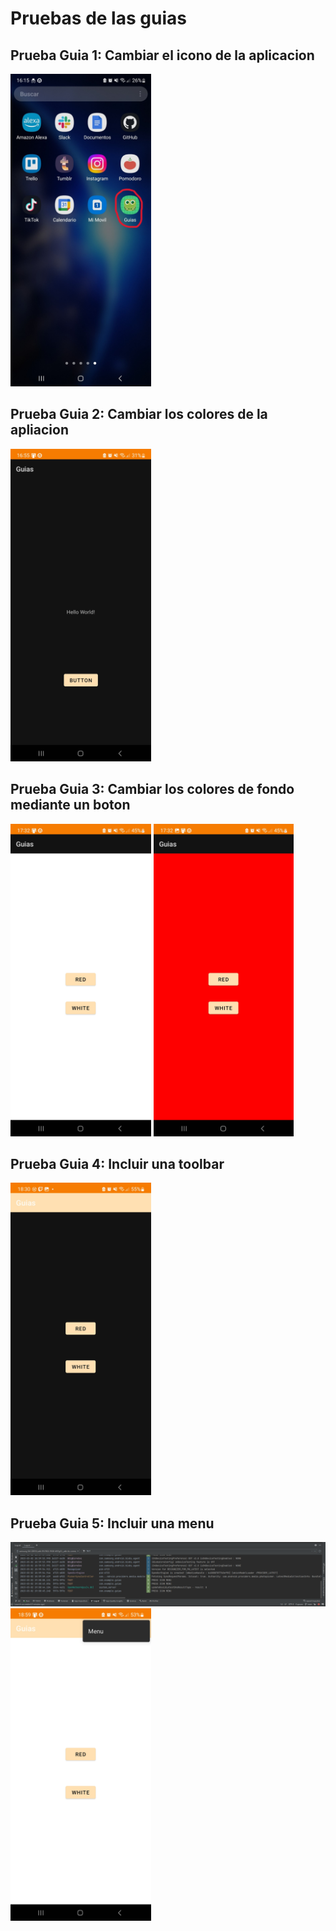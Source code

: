 # Pruebas de las guias

## Prueba Guia 1: Cambiar el icono de la aplicacion

<img src="images\pruebas-guias\Prueba_Guia_1.jpg" style="height: 500px"/>

## Prueba Guia 2: Cambiar los colores de la apliacion

<img src="images\pruebas-guias\Prueba_Guia_2.jpg" style="height: 500px"/>

## Prueba Guia 3: Cambiar los colores de fondo mediante un boton

<img src="images\pruebas-guias\Prueba_Guia_3a.jpg" style="height: 500px"/>
<img src="images\pruebas-guias\Prueba_Guia_3b.jpg" style="height: 500px"/>


## Prueba Guia 4: Incluir una toolbar

<img src="images\pruebas-guias\Prueba_Guia_4.jpg" style="height: 500px"/>


## Prueba Guia 5: Incluir una menu

<img src="images\pruebas-guias\Prueba_Guia_5a.png"/>
<img src="images\pruebas-guias\Prueba_Guia_5b.jpg" style="height: 500px"/>
